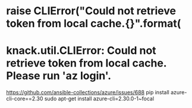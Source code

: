 #        raise CLIError("Could not retrieve token from local cache.{}".format(
#    knack.util.CLIError: Could not retrieve token from local cache. Please run 'az login'.
https://github.com/ansible-collections/azure/issues/688
pip install azure-cli-core==2.30
sudo apt-get install azure-cli=2.30.0-1~focal

